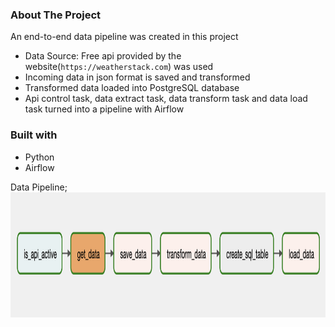 ### About The Project
An end-to-end data pipeline was created in this project

* Data Source: Free api provided by the website(`https://weatherstack.com`) was used
* Incoming data in json format is saved and transformed
* Transformed data loaded into PostgreSQL database
*  Api control task, data extract task, data transform task and data load task turned into a pipeline with Airflow


### Built with
* Python
* Airflow

Data Pipeline;
<img src="api_to_db.png" width=700 height=200>


